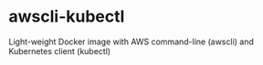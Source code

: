 # awscli-kubectl
Light-weight Docker image with AWS command-line (awscli) and Kubernetes client (kubectl)
